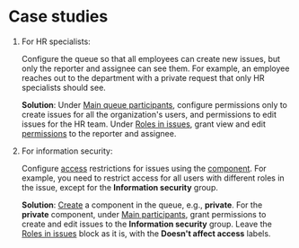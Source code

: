 # Case studies

1. For HR specialists:

   Configure the queue so that all employees can create new issues, but only the reporter and assignee can see them. For example, an employee reaches out to the department with a private request that only HR specialists should see.

   **Solution**: Under [Main queue participants](queue-access-types.md#main), configure permissions only to create issues for all the organization's users, and permissions to edit issues for the HR team. Under [Roles in issues](../../tracker/role-model), grant view and edit [permissions](queue-access-types.md) to the reporter and assignee.

1. For information security:

   Configure [access](queue-access-types.md) restrictions for issues using the [component](components.md). For example, you need to restrict access for all users with different roles in the issue, except for the **Information security** group.

   **Solution**: [Create](components.md#create-component) a component in the queue, e.g., **private**. For the **private** component, under [Main participants](queue-access-types.md#main), grant permissions to create and edit issues to the **Information security** group. Leave the [Roles in issues](queue-access-types.md#task-role) block as it is, with the **Doesn't affect access** labels.